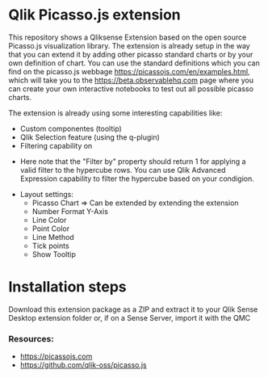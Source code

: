 # Qlik Picasso.js extension
This repository shows a Qliksense Extension based on the open source Picasso.js visualization library. The extension is already setup in the way that you can extend it by adding other picasso standard charts or by your own definition of chart. You can use the standard definitions which you can find on the picasso.js webbage https://picassojs.com/en/examples.html, which will take you to the https://beta.observablehq.com page where you can create your own interactive notebooks to test out all possible picasso charts.

The extension is already using some interesting capabilities like:
* Custom componentes (tooltip)
* Qlik Selection feature (using the q-plugin)
* Filtering capability on
- Here note that the "Filter by" property should return 1 for applying a valid filter to the hypercube rows. You can use Qlik Advanced Expression capability to filter the hypercube based on your condigion.
* Layout settings:
  - Picasso Chart  => Can be extended by extending the extension
  - Number Format Y-Axis
  - Line Color
  - Point Color
  - Line Method
  - Tick points
  - Show Tooltip

# Installation steps
Download this extension package as a ZIP and extract it to your Qlik Sense Desktop extension folder or, if on a Sense Server, import it with the QMC

### Resources:
* https://picassojs.com
* https://github.com/qlik-oss/picasso.js


